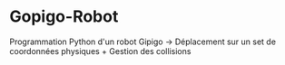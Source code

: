# Gopigo-Robot

Programmation Python d'un robot Gipigo -> Déplacement sur un set de coordonnées physiques + Gestion des collisions 
